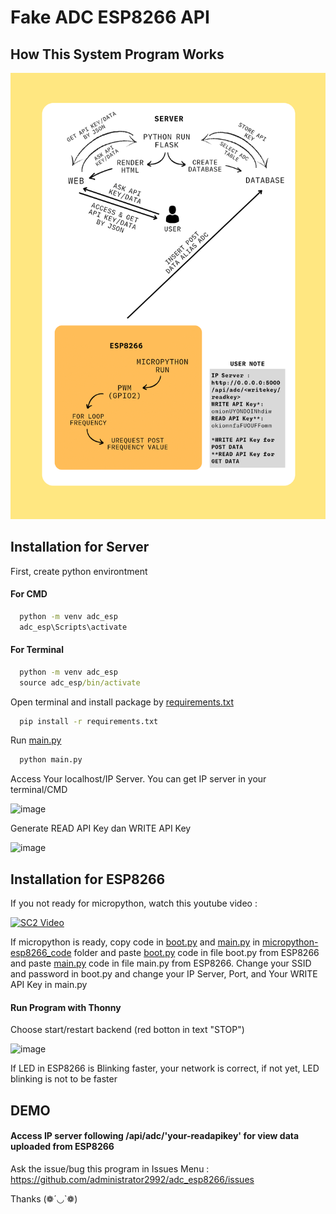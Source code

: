 # Fake ADC ESP8266 API

## How This System Program Works

  ![image](https://github.com/administrator2992/adc_esp8266/blob/dev/flowchart.png)

## Installation for Server

First, create python environtment

#### For CMD
```cmd
  python -m venv adc_esp
  adc_esp\Scripts\activate
```
#### For Terminal
```cmd
  python -m venv adc_esp
  source adc_esp/bin/activate
```

Open terminal and install package by [requirements.txt](https://github.com/administrator2992/adc_esp8266/blob/dev/requirements.txt)

```bash
  pip install -r requirements.txt
```
Run [main.py](https://github.com/administrator2992/adc_esp8266/blob/dev/main.py)

```bash
  python main.py
```

Access Your localhost/IP Server. You can get IP server in your terminal/CMD

  ![image](https://user-images.githubusercontent.com/57089541/177039989-a64d9472-87dd-4c41-85f7-6777cece2880.png)

Generate READ API Key dan WRITE API Key

  ![image](https://user-images.githubusercontent.com/57089541/177039765-cbbe352b-b345-42fb-89b5-859c4689475d.png)

## Installation for ESP8266

If you not ready for micropython, watch this youtube video : 

[![SC2 Video](https://img.youtube.com/vi/CPkzcNIVqPQ/0.jpg)](https://youtu.be/CPkzcNIVqPQ)

If micropython is ready, copy code in [boot.py](https://github.com/administrator2992/adc_esp8266/blob/dev/micropython-esp8266_code/boot.py) and [main.py](https://github.com/administrator2992/adc_esp8266/blob/dev/micropython-esp8266_code/main.py) in [micropython-esp8266_code](https://github.com/administrator2992/adc_esp8266/tree/dev/micropython-esp8266_code) folder and paste [boot.py](https://github.com/administrator2992/adc_esp8266/blob/dev/micropython-esp8266_code/boot.py) code in file boot.py from ESP8266 and paste [main.py](https://github.com/administrator2992/adc_esp8266/blob/dev/micropython-esp8266_code/main.py) code in file main.py from ESP8266. Change your SSID and password in boot.py and change your IP Server, Port, and Your WRITE API Key in main.py

#### Run Program with Thonny
Choose start/restart backend (red botton in text "STOP")

  ![image](https://user-images.githubusercontent.com/57089541/177040003-0c6c41e6-626e-4904-94b4-0510591a6b45.png)

If LED in ESP8266 is Blinking faster, your network is correct, if not yet, LED blinking is not to be faster

## DEMO

#### Access IP server following /api/adc/'your-readapikey' for view data uploaded from ESP8266

Ask the issue/bug this program in Issues Menu : https://github.com/administrator2992/adc_esp8266/issues

Thanks (❁´◡`❁)
